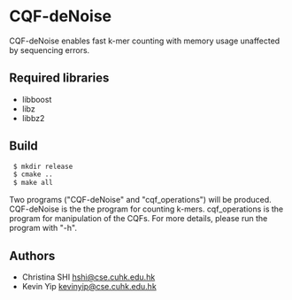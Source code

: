 # CQF-deNoise
CQF-deNoise enables fast k-mer counting with memory usage unaffected by sequencing errors.

Required libraries
-------

* libboost
* libz
* libbz2


Build
-------

```bash
 $ mkdir release
 $ cmake ..
 $ make all
```

Two programs ("CQF-deNoise" and "cqf_operations") will be produced.
CQF-deNoise is the the program for counting k-mers.
cqf_operations is the program for manipulation of the CQFs.
For more details, please run the program with "-h".


Authors
-------
- Christina SHI <hshi@cse.cuhk.edu.hk>
- Kevin Yip <kevinyip@cse.cuhk.edu.hk>
